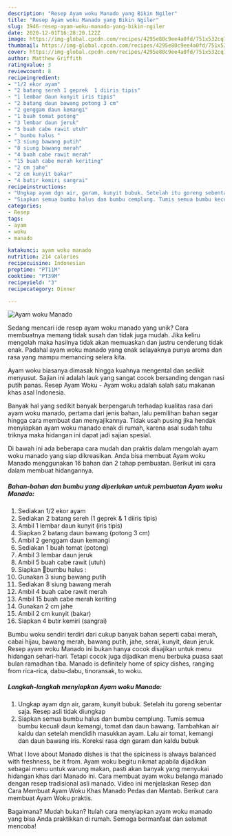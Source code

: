 ```yaml
---
description: "Resep Ayam woku Manado yang Bikin Ngiler"
title: "Resep Ayam woku Manado yang Bikin Ngiler"
slug: 3946-resep-ayam-woku-manado-yang-bikin-ngiler
date: 2020-12-01T16:28:20.122Z
image: https://img-global.cpcdn.com/recipes/4295e80c9ee4a0fd/751x532cq70/ayam-woku-manado-foto-resep-utama.jpg
thumbnail: https://img-global.cpcdn.com/recipes/4295e80c9ee4a0fd/751x532cq70/ayam-woku-manado-foto-resep-utama.jpg
cover: https://img-global.cpcdn.com/recipes/4295e80c9ee4a0fd/751x532cq70/ayam-woku-manado-foto-resep-utama.jpg
author: Matthew Griffith
ratingvalue: 3
reviewcount: 8
recipeingredient:
- "1/2 ekor ayam"
- "2 batang sereh 1 geprek  1 diiris tipis"
- "1 lembar daun kunyit iris tipis"
- "2 batang daun bawang potong 3 cm"
- "2 genggam daun kemangi"
- "1 buah tomat potong"
- "3 lembar daun jeruk"
- "5 buah cabe rawit utuh"
- " bumbu halus "
- "3 siung bawang putih"
- "8 siung bawang merah"
- "4 buah cabe rawit merah"
- "15 buah cabe merah keriting"
- "2 cm jahe"
- "2 cm kunyit bakar"
- "4 butir kemiri sangrai"
recipeinstructions:
- "Ungkap ayam dgn air, garam, kunyit bubuk. Setelah itu goreng sebentar saja. Resep asli tidak diungkap"
- "Siapkan semua bumbu halus dan bumbu cemplung. Tumis semua bumbu kecuali daun kemangi, tomat dan daun bawang. Tambahkan air kaldu dan setelah mendidih masukkan ayam. Lalu air tomat, kemangi dan daun bawang iris. Koreksi rasa dgn garam dan kaldu bubuk"
categories:
- Resep
tags:
- ayam
- woku
- manado

katakunci: ayam woku manado 
nutrition: 214 calories
recipecuisine: Indonesian
preptime: "PT11M"
cooktime: "PT39M"
recipeyield: "3"
recipecategory: Dinner

---
```



![Ayam woku Manado](https://img-global.cpcdn.com/recipes/4295e80c9ee4a0fd/751x532cq70/ayam-woku-manado-foto-resep-utama.jpg)

Sedang mencari ide resep ayam woku manado yang unik? Cara membuatnya memang tidak susah dan tidak juga mudah. Jika keliru mengolah maka hasilnya tidak akan memuaskan dan justru cenderung tidak enak. Padahal ayam woku manado yang enak selayaknya punya aroma dan rasa yang mampu memancing selera kita.

Ayam woku biasanya dimasak hingga kuahnya mengental dan sedikit menyusut. Sajian ini adalah lauk yang sangat cocok bersanding dengan nasi putih panas. Resep Ayam Woku - Ayam woku adalah salah satu makanan khas asal Indonesia.

Banyak hal yang sedikit banyak berpengaruh terhadap kualitas rasa dari ayam woku manado, pertama dari jenis bahan, lalu pemilihan bahan segar hingga cara membuat dan menyajikannya. Tidak usah pusing jika hendak menyiapkan ayam woku manado enak di rumah, karena asal sudah tahu triknya maka hidangan ini dapat jadi sajian spesial.


Di bawah ini ada beberapa cara mudah dan praktis dalam mengolah ayam woku manado yang siap dikreasikan. Anda bisa membuat Ayam woku Manado menggunakan 16 bahan dan 2 tahap pembuatan. Berikut ini cara dalam membuat hidangannya.

<!--inarticleads1-->

##### Bahan-bahan dan bumbu yang diperlukan untuk pembuatan Ayam woku Manado:

1. Sediakan 1/2 ekor ayam
1. Sediakan 2 batang sereh (1 geprek &amp; 1 diiris tipis)
1. Ambil 1 lembar daun kunyit (iris tipis)
1. Siapkan 2 batang daun bawang (potong 3 cm)
1. Ambil 2 genggam daun kemangi
1. Sediakan 1 buah tomat (potong)
1. Ambil 3 lembar daun jeruk
1. Ambil 5 buah cabe rawit (utuh)
1. Siapkan  🌻bumbu halus :
1. Gunakan 3 siung bawang putih
1. Sediakan 8 siung bawang merah
1. Ambil 4 buah cabe rawit merah
1. Ambil 15 buah cabe merah keriting
1. Gunakan 2 cm jahe
1. Ambil 2 cm kunyit (bakar)
1. Siapkan 4 butir kemiri (sangrai)


Bumbu woku sendiri terdiri dari cukup banyak bahan seperti cabai merah, cabai hijau, bawang merah, bawang putih, jahe, serai, kunyit, daun jeruk. Resep ayam woku Manado ini bukan hanya cocok disajikan untuk menu hidangan sehari-hari. Tetapi cocok juga dijadikan menu berbuka puasa saat bulan ramadhan tiba. Manado is definitely home of spicy dishes, ranging from rica-rica, dabu-dabu, tinoransak, to woku. 

<!--inarticleads2-->

##### Langkah-langkah menyiapkan Ayam woku Manado:

1. Ungkap ayam dgn air, garam, kunyit bubuk. Setelah itu goreng sebentar saja. Resep asli tidak diungkap
1. Siapkan semua bumbu halus dan bumbu cemplung. Tumis semua bumbu kecuali daun kemangi, tomat dan daun bawang. Tambahkan air kaldu dan setelah mendidih masukkan ayam. Lalu air tomat, kemangi dan daun bawang iris. Koreksi rasa dgn garam dan kaldu bubuk


What I love about Manado dishes is that the spiciness is always balanced with freshness, be it from. Ayam woku begitu nikmat apabila dijadikan sebagai menu untuk warung makan, pasti akan banyak yang menyukai hidangan khas dari Manado ini. Cara membuat ayam woku belanga manado dengan resep tradisional asli manado. Video ini menjelaskan Resep dan Cara Membuat Ayam Woku Khas Manado Pedas dan Mantab. Berikut cara membuat Ayam Woku praktis. 

Bagaimana? Mudah bukan? Itulah cara menyiapkan ayam woku manado yang bisa Anda praktikkan di rumah. Semoga bermanfaat dan selamat mencoba!
